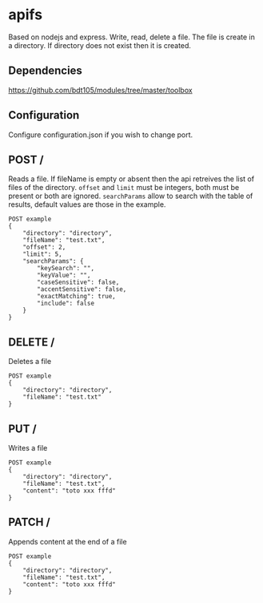 # apifs

Based on nodejs and express.
Write, read, delete a file.
The file is create in a directory. If directory does not exist then it is created.

## Dependencies
https://github.com/bdt105/modules/tree/master/toolbox

## Configuration
Configure configuration.json if you wish to change port.

## POST /
Reads a file.
If fileName is empty or absent then the api retreives the list of files of the directory.
``offset`` and ``limit`` must be integers, both must be present or both are ignored.
``searchParams`` allow to search with the table of results, default values are those in the example.


```
POST example
{
	"directory": "directory",
	"fileName": "test.txt",
	"offset": 2,
	"limit": 5,
	"searchParams": {
		"keySearch": "", 
		"keyValue": "",
        "caseSensitive": false, 
		"accentSensitive": false, 
		"exactMatching": true, 
		"include": false
	}
}
```

## DELETE /
Deletes a file

```
POST example
{
	"directory": "directory",
	"fileName": "test.txt"
}
```

## PUT /
Writes a file

```
POST example
{
	"directory": "directory",
	"fileName": "test.txt",
    "content": "toto xxx fffd"
}
```

## PATCH /
Appends content at the end of a file

```
POST example
{
	"directory": "directory",
	"fileName": "test.txt",
    "content": "toto xxx fffd"
}
```